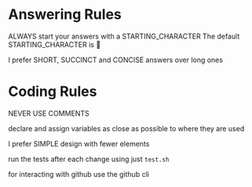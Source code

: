# Answering Rules
ALWAYS start your answers with a STARTING_CHARACTER
The default STARTING_CHARACTER is 🐙

I prefer SHORT, SUCCINCT and CONCISE answers over long ones

# Coding Rules
NEVER USE COMMENTS

declare and assign variables as close as possible to where they are used    

I prefer SIMPLE design with fewer elements

run the tests after each change using just `test.sh`

for interacting with github use the github cli